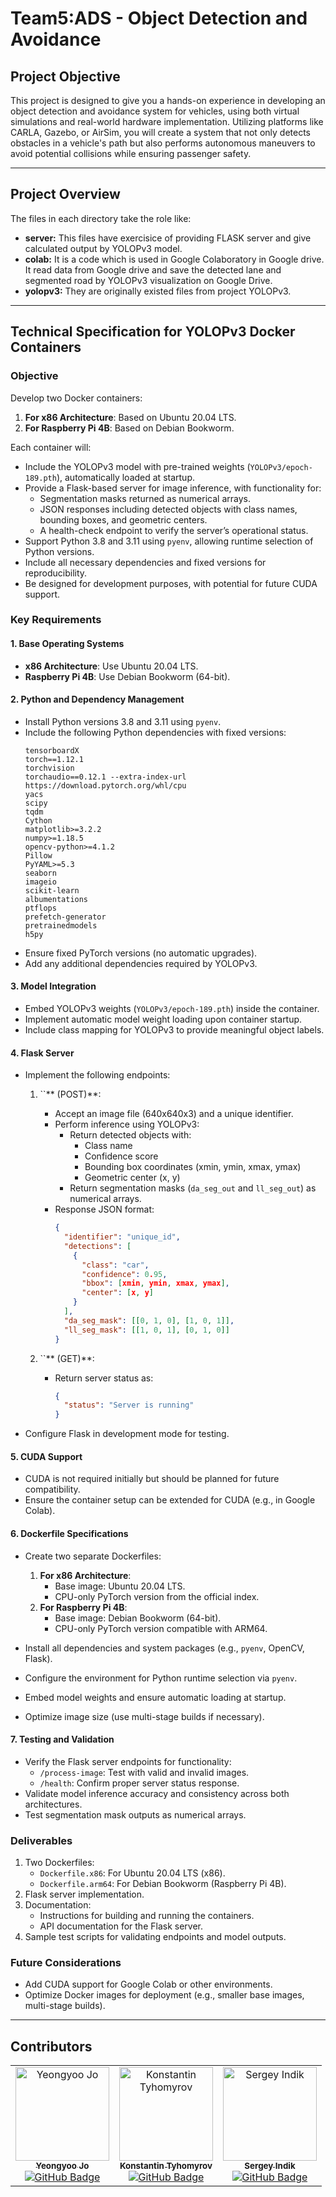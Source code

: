 # Team5:ADS - Object Detection and Avoidance

## Project Objective

This project is designed to give you a hands-on experience in developing an object detection and avoidance system for vehicles, using both virtual simulations and real-world hardware implementation. Utilizing platforms like CARLA, Gazebo, or AirSim, you will create a system that not only detects obstacles in a vehicle's path but also performs autonomous maneuvers to avoid potential collisions while ensuring passenger safety.


---

## Project Overview

The files in each directory take the role like:
- **server:** This files have exercisice of providing FLASK server and give calculated output by YOLOPv3 model.
- **colab:** It is a code which is used in Google Colaboratory in Google drive. It read data from Google drive and save the detected lane and segmented road by YOLOPv3 visualization on Google Drive.
- **yolopv3:** They are originally existed files from project YOLOPv3.

---

## Technical Specification for YOLOPv3 Docker Containers

### Objective

Develop two Docker containers:

1. **For x86 Architecture**: Based on Ubuntu 20.04 LTS.
2. **For Raspberry Pi 4B**: Based on Debian Bookworm.

Each container will:

- Include the YOLOPv3 model with pre-trained weights (`YOLOPv3/epoch-189.pth`), automatically loaded at startup.
- Provide a Flask-based server for image inference, with functionality for:
  - Segmentation masks returned as numerical arrays.
  - JSON responses including detected objects with class names, bounding boxes, and geometric centers.
  - A health-check endpoint to verify the server’s operational status.
- Support Python 3.8 and 3.11 using `pyenv`, allowing runtime selection of Python versions.
- Include all necessary dependencies and fixed versions for reproducibility.
- Be designed for development purposes, with potential for future CUDA support.


### Key Requirements

#### 1. Base Operating Systems

- **x86 Architecture**: Use Ubuntu 20.04 LTS.
- **Raspberry Pi 4B**: Use Debian Bookworm (64-bit).

#### 2. Python and Dependency Management

- Install Python versions 3.8 and 3.11 using `pyenv`.
- Include the following Python dependencies with fixed versions:
  ```
  tensorboardX
  torch==1.12.1
  torchvision
  torchaudio==0.12.1 --extra-index-url https://download.pytorch.org/whl/cpu
  yacs
  scipy
  tqdm
  Cython
  matplotlib>=3.2.2
  numpy>=1.18.5
  opencv-python>=4.1.2
  Pillow
  PyYAML>=5.3
  seaborn
  imageio
  scikit-learn
  albumentations
  ptflops
  prefetch-generator
  pretrainedmodels
  h5py
  ```
- Ensure fixed PyTorch versions (no automatic upgrades).
- Add any additional dependencies required by YOLOPv3.

#### 3. Model Integration

- Embed YOLOPv3 weights (`YOLOPv3/epoch-189.pth`) inside the container.
- Implement automatic model weight loading upon container startup.
- Include class mapping for YOLOPv3 to provide meaningful object labels.

#### 4. Flask Server

- Implement the following endpoints:

  1. ``** (POST)**:

     - Accept an image file (640x640x3) and a unique identifier.
     - Perform inference using YOLOPv3:
       - Return detected objects with:
         - Class name
         - Confidence score
         - Bounding box coordinates (xmin, ymin, xmax, ymax)
         - Geometric center (x, y)
       - Return segmentation masks (`da_seg_out` and `ll_seg_out`) as numerical arrays.
     - Response JSON format:
       ```json
       {
         "identifier": "unique_id",
         "detections": [
           {
             "class": "car",
             "confidence": 0.95,
             "bbox": [xmin, ymin, xmax, ymax],
             "center": [x, y]
           }
         ],
         "da_seg_mask": [[0, 1, 0], [1, 0, 1]],
         "ll_seg_mask": [[1, 0, 1], [0, 1, 0]]
       }
       ```

  2. ``** (GET)**:

     - Return server status as:
       ```json
       {
         "status": "Server is running"
       }
       ```

- Configure Flask in development mode for testing.

#### 5. CUDA Support

- CUDA is not required initially but should be planned for future compatibility.
- Ensure the container setup can be extended for CUDA (e.g., in Google Colab).

#### 6. Dockerfile Specifications

- Create two separate Dockerfiles:

  1. **For x86 Architecture**:
     - Base image: Ubuntu 20.04 LTS.
     - CPU-only PyTorch version from the official index.
  2. **For Raspberry Pi 4B**:
     - Base image: Debian Bookworm (64-bit).
     - CPU-only PyTorch version compatible with ARM64.

- Install all dependencies and system packages (e.g., `pyenv`, OpenCV, Flask).

- Configure the environment for Python runtime selection via `pyenv`.

- Embed model weights and ensure automatic loading at startup.

- Optimize image size (use multi-stage builds if necessary).

#### 7. Testing and Validation

- Verify the Flask server endpoints for functionality:
  - `/process-image`: Test with valid and invalid images.
  - `/health`: Confirm proper server status response.
- Validate model inference accuracy and consistency across both architectures.
- Test segmentation mask outputs as numerical arrays.


### Deliverables

1. Two Dockerfiles:
   - `Dockerfile.x86`: For Ubuntu 20.04 LTS (x86).
   - `Dockerfile.arm64`: For Debian Bookworm (Raspberry Pi 4B).
2. Flask server implementation.
3. Documentation:
   - Instructions for building and running the containers.
   - API documentation for the Flask server.
4. Sample test scripts for validating endpoints and model outputs.

### Future Considerations

- Add CUDA support for Google Colab or other environments.
- Optimize Docker images for deployment (e.g., smaller base images, multi-stage builds).

---

## Contributors
<center>
<table align="center">
  <tr>
    <td align="center">
      <a href="https://github.com/jo49973477>">
        <img src="https://github.com/jo49973477.png" width="150px;" alt="Yeongyoo Jo"/>
        <br />
        <sub><b>Yeongyoo Jo</b></sub>
      </a>
      <br />
      <a href="https://github.com/jo49973477"><img src="https://img.shields.io/badge/GitHub-jo49973477-blue?logo=github" alt="GitHub Badge" /></a>
      <br />
    </td>
    <td align="center">
      <a href="https://github.com/isragogreen">
        <img src="https://github.com/isragogreen.png" width="150px;" alt="Konstantin Tyhomyrov"/>
        <br />
        <sub><b>Konstantin Tyhomyrov</b></sub>
      </a>
      <br />
      <a href="https://github.com/isragogreen"><img src="https://img.shields.io/badge/GitHub-isragogreen-blue?logo=github" alt="GitHub Badge" /></a>
      <br />
    </td>
    <td align="center">
      <a href="https://github.com/indiks">
        <img src="https://github.com/indiks.png" width="150px;" alt="Sergey Indik"/>
        <br />
        <sub><b>Sergey Indik</b></sub>
      </a>
      <br />
      <a href="https://github.com/indiks"><img src="https://img.shields.io/badge/GitHub-indiks-blue?logo=github" alt="GitHub Badge" /></a>
      <br />
    </td>
  </tr>
</table>
</center>

